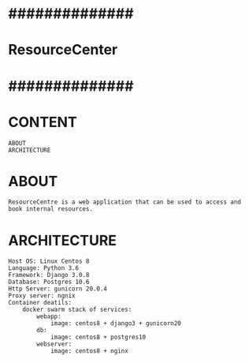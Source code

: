 # ############## #
# ResourceCenter #
# ############## #


# CONTENT
	ABOUT
	ARCHITECTURE


# ABOUT

	ResourceCentre is a web application that can be used to access and book internal resources.


# ARCHITECTURE

	Host OS: Linux Centos 8
	Language: Python 3.6
	Framework: Django 3.0.8
	Database: Postgres 10.6
	Http Server: gunicorn 20.0.4
	Proxy server: ngnix
	Container deatils:
		docker swarm stack of services:
			webapp:
				image: centos8 + django3 + gunicorn20
			db:
				image: centos8 + postgres10
			webserver:
				image: centos8 + nginx





